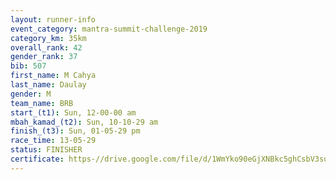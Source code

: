 ```yaml
---
layout: runner-info 
event_category: mantra-summit-challenge-2019 
category_km: 35km 
overall_rank: 42
gender_rank: 37
bib: 507
first_name: M Cahya
last_name: Daulay
gender: M
team_name: BRB
start_(t1): Sun, 12-00-00 am
mbah_kamad_(t2): Sun, 10-10-29 am
finish_(t3): Sun, 01-05-29 pm
race_time: 13-05-29
status: FINISHER
certificate: https-//drive.google.com/file/d/1WmYko90eGjXNBkc5ghCsbV3suks4xGut/view?usp=sharing
---
```

